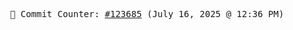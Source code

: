 <p align="center">
    <samp>
        📮 Commit Counter: <a href="https://github.com/Javascript-void0/Javascript-void0/commits/main">#123685</a> (July 16, 2025 @ 12:36 PM)
    </samp>
</p>